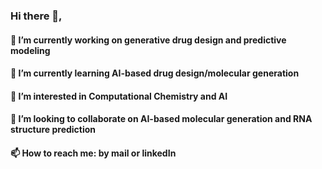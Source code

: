 ### Hi there 👋,
#### 🔭 I’m currently working on generative drug design and predictive modeling
#### 🌱 I’m currently learning AI-based drug design/molecular generation
#### 👀 I’m interested in Computational Chemistry and AI
#### 👯 I’m looking to collaborate on AI-based molecular generation and RNA structure prediction
#### 📫 How to reach me: by mail or linkedIn

<!--
**klsarathk/klsarathk** is a ✨ _special_ ✨ repository because its `README.md` (this file) appears on your GitHub profile.

Here are some ideas to get you started:

- 🔭 I’m currently working on generative drug design and predictive modeling
- 🌱 I’m currently learning AI based drug design/molecular generation
- 👀 I’m interested in Computational Chemistry and AI
- 👯 I’m looking to collaborate on AI-based molecular generation and RNA structure prediction
- 📫 How to reach me: by mail or linkedIn
-->
